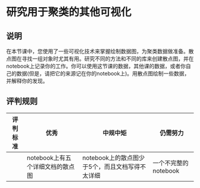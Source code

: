 # 研究用于聚类的其他可视化

## 说明

在本节课中，您使用了一些可视化技术来掌握绘制数据图，为聚类数据做准备。散点图在寻找一组对象时尤其有用。研究不同的方法和不同的库来创建散点图，并在notebook上记录你的工作。你可以使用这节课的数据，其他课的数据，或者你自己的数据(但是，请把它的来源记在你的notebook上)。用散点图绘制一些数据，并解释你的发现。

## 评判规则


| 评判标准 | 优秀                             | 中规中矩                                        | 仍需努力             |
| -------- | -------------------------------- | ----------------------------------------------- | -------------------- |
|          | notebook上有五个详细文档的散点图 | notebook上的散点图少于5个，而且文档写得不太详细 | 一个不完整的notebook |

